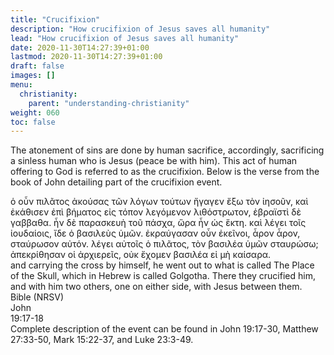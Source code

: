 ```yaml
---
title: "Crucifixion"
description: "How crucifixion of Jesus saves all humanity"
lead: "How crucifixion of Jesus saves all humanity"
date: 2020-11-30T14:27:39+01:00
lastmod: 2020-11-30T14:27:39+01:00
draft: false
images: []
menu:
  christianity:
    parent: "understanding-christianity"
weight: 060
toc: false
---
```

The atonement of sins are done by human sacrifice, accordingly, sacrificing a sinless human who is Jesus (peace be with him). This act of human offering to God is referred to as the crucifixion. Below is the verse from the book of John detailing part of the crucifixion event.
<div class="bible-wrapper">
  <div class="bible-verse">
    <div class="bible">    
      ὁ οὗν πιλᾶτος ἀκούσας τῶν λόγων τούτων ἤγαγεν ἔξω τὸν ἰησοῦν, καὶ ἐκάθισεν ἐπὶ βήματος εἰς τόπον λεγόμενον λιθόστρωτον, ἑβραϊστὶ δὲ γαββαθα. ἦν δὲ παρασκευὴ τοῦ πάσχα, ὥρα ἦν ὡς ἕκτη. καὶ λέγει τοῖς ἰουδαίοις, ἴδε ὁ βασιλεὺς ὑμῶν. ἐκραύγασαν οὗν ἐκεῖνοι, ἆρον ἆρον, σταύρωσον αὐτόν. λέγει αὐτοῖς ὁ πιλᾶτος, τὸν βασιλέα ὑμῶν σταυρώσω; ἀπεκρίθησαν οἱ ἀρχιερεῖς, οὐκ ἔχομεν βασιλέα εἰ μὴ καίσαρα.
    </div>
    <div class="translation">
      and carrying the cross by himself, he went out to what is called The Place of the Skull, which in Hebrew is called Golgotha. There they crucified him, and with him two others, one on either side, with Jesus between them.
    </div>  
  </div>
  <div class="bible-verse-no">
    <div class="book">Bible (NRSV)</div>
    <div class="chapter">John</div>
    <div class="chapter-verse">19:17-18</div>
  </div>  
</div>
Complete description of the event can be found in John 19:17-30, Matthew 27:33-50, Mark 15:22-37, and Luke 23:3-49.